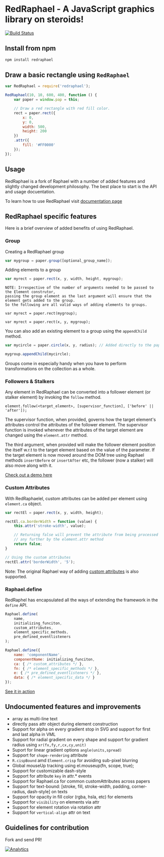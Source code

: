 # RedRaphael - A JavaScript graphics library on steroids!

[![Build Status](https://travis-ci.org/fusioncharts/redraphael.png?branch=master)](https://travis-ci.org/fusioncharts/redraphael)

## Install from npm
```sh
npm install redraphael
```

## Draw a basic rectangle using `RedRaphael`
```javascript
var RedRaphael = require('redraphael');

RedRaphael(10, 10, 600, 400, function () {
    var paper = window.pap = this;

    // Draw a red rectangle with red fill color.
    rect = paper.rect({
    	x: 0,
    	y: 0,
    	width: 500,
    	height: 200
    })
    .attr({
    	fill: '#FF0000'
    });
});
```


## Usage
RedRaphael is a fork of Raphael with a number of added features and slightly changed development philosophy.
The best place to start is the API and usage docuentation.

To learn how to use RedRaphael visit [documentation page](http://fusioncharts.github.io/redraphael/)

## RedRaphael specific features

Here is a brief overview of added benefits of using RedRaphael.

### Group

Creating a RedRaphael group
```js
var mygroup = paper.group([optional_group_name]);
```

Adding elements to a group
```js
var myrect = paper.rect(x, y, width, height, mygroup);
```

```
NOTE: Irrespective of the number of arguments needed to be passed to the Element construtor,
passing the group element as the last argument will ensure that the element gets added to the group.
So the following are all valid ways of adding elements to groups.

var myrect = paper.rect(mygroup);

var myrect = paper.rect(x, y, mygroup);
```

You can also add an existing element to a group using the `appendChild` method.

```js
var mycircle = paper.circle(x, y, radius); // Added directly to the paper

mygroup.appendChild(mycircle);
```

Groups come in especially handy when you have to perform transformations on the collection as a whole.


### Followers & Stalkers

Any element in RedRaphael can be converted into a follower element (or stalker element) by invoking the
`follow` method.

`element.follow(<target_element>, [supervisor_function], ['before' || 'after']);`

The supervisor function, when provided, governs how the target element's attributes control the attributes
of the follower element. The supervisor function is invoked whenever the attributes of the target element
are changed using the `element.attr` method.

The third argument, when provided will make the follower element position the itself w.r.t to the target
element based on the value of the parameter. If the target element is now moved around the DOM tree using
Raphael methods `insertBefore` or `insertAfter` etc, the follower (now a stalker) will also move along with
it.

[Check out a demo here](http://jsfiddle.net/sushantbs/xZrwe/4/)


### Custom Attributes

With RedRaphaelel, custom attributes can be added per element using `element.ca` object.

```js
var rectEl = paper.rect(x, y, width, height);

rectEl.ca.borderWidth = function (value) {
	this.attr('stroke-width', value);

	// Returning false will prevent the attribute from being processed
	// any further by the element.attr method
	return false;
}

// Using the custom attributes
rectEl.attr('borderWidth', '5');
```

Note: The original Raphael way of adding [custom attributes](http://raphaeljs.com/reference.html#Paper.ca) is also supported.


### Raphael.define

RedRaphel has encapsulated all the ways of extending the framework in the `define` API.

```js
Raphael.define(
	name,
	initializing_funciton,
	custom_attributes,
	element_specific_methods,
	pre_defined_eventlisteners
);

Raphael.define({
    name: 'componentName',
    componentName: initializing_funciton,
    ca: { /* custom_attributes */ },
    fn: { /* element_specific_methods */ },
    e: { /* pre_defined_eventlisteners */ },
    data: { /* element_specific_data */ }
});
```

[See it in action](http://jsfiddle.net/sushantbs/khBQj/6/)


## Undocumented features and improvements

- array as multi-line text
- directly pass attr object during element construction
- Support for alpha on every gradient stop in SVG and support for first and last alpha in VML
- Support for radial gradient on every shape and support for gradient radius using `xr(fx,fy,r,cx,cy,unit)`
- Suport for linear gradient options `angle(units,spread)`
- Support for `shape-rendering` attribute
- `R.cispBound` amd `Element.crisp` for avoiding sub-pixel blurring
- Global mouseUp tracking using el.mouseup(fn, scope, true);
- Support for customizable dash-style
- Support for attribute `key` in attr.* events
- Support for Raphael.ca for common customAttributes across papers
- Support for text-bound: [stroke, fill, stroke-width, padding, corner-radius, dash-style] on texts
- Support for opacity in fill color (rgba, hsla, etc) for elements
- Support for `visibility` on elements via attr
- Support for element rotation via rotation attr
- Support for `vertical-align` attr on text


## Guidelines for contribution

Fork and send PR!


[![Analytics](https://ga-beacon.appspot.com/UA-45124206-2/redraphael/index)](https://github.com/igrigorik/ga-beacon)
